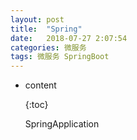 ```yaml
---
layout: post
title:  "Spring"
date:   2018-07-27 2:07:54
categories: 微服务
tags: 微服务 SpringBoot
---
```




* content

  {:toc}

  SpringApplication

